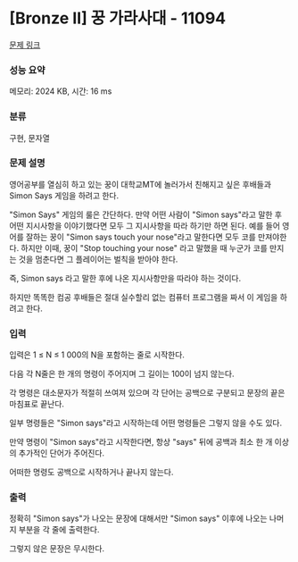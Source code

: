 # [Bronze II] 꿍 가라사대 - 11094 

[문제 링크](https://www.acmicpc.net/problem/11094) 

### 성능 요약

메모리: 2024 KB, 시간: 16 ms

### 분류

구현, 문자열

### 문제 설명

<p>영어공부를 열심히 하고 있는 꿍이 대학교MT에 놀러가서 친해지고 싶은 후배들과 Simon Says 게임을 하려고 한다.</p>

<p>"Simon Says" 게임의 룰은 간단하다. 만약 어떤 사람이 "Simon says"라고 말한 후 어떤 지시사항을 이야기했다면 모두 그 지시사항을 따라 하기만 하면 된다. 예를 들어 영어를 잘하는 꿍이 "Simon says touch your nose"라고 말한다면 모두 코를 만져야한다. 하지만 이때, 꿍이 "Stop touching your nose" 라고 말했을 때 누군가 코를 만지는 것을 멈춘다면 그 플레이어는 벌칙을 받아야 한다.</p>

<p>즉, Simon says 라고 말한 후에 나온 지시사항만을 따라야 하는 것이다.</p>

<p>하지만 똑똑한 컴공 후배들은 절대 실수할리 없는 컴퓨터 프로그램을 짜서 이 게임을 하려고 한다.</p>

### 입력 

 <p>입력은 1 ≤ N ≤ 1 000의 N을 포함하는 줄로 시작한다.</p>

<p>다음 각 N줄은 한 개의 명령이 주어지며 그 길이는 100이 넘지 않는다.</p>

<p>각 명령은 대소문자가 적절히 쓰여져 있으며 각 단어는 공백으로 구분되고 문장의 끝은 마침표로 끝난다.</p>

<p>일부 명령들은 "Simon says"라고 시작하는데 어떤 명령들은 그렇지 않을 수도 있다.</p>

<p>만약 명령이 "Simon says"라고 시작한다면, 항상 "says" 뒤에 공백과 최소 한 개 이상의 추가적인 단어가 주어진다.</p>

<p>어떠한 명령도 공백으로 시작하거나 끝나지 않는다.</p>

### 출력 

 <p>정확히 "Simon says"가 나오는 문장에 대해서만 "Simon says" 이후에 나오는 나머지 부분을 각 줄에 출력한다.</p>

<p>그렇지 않은 문장은 무시한다.</p>

